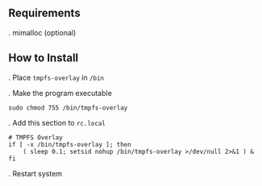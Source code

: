 ## Requirements
. mimalloc (optional)

## How to Install
. Place `tmpfs-overlay` in `/bin`

. Make the program executable

```
sudo chmod 755 /bin/tmpfs-overlay
```

. Add this section to `rc.local`

```
# TMPFS Overlay
if [ -x /bin/tmpfs-overlay ]; then
    ( sleep 0.1; setsid nohup /bin/tmpfs-overlay >/dev/null 2>&1 ) &
fi
```

. Restart system
